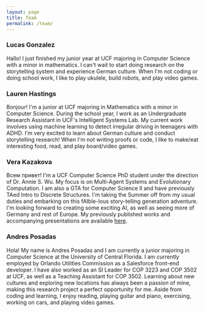 ```yaml
---
layout: page
title: Team
permalink: /team/
---
```


### Lucas Gonzalez
Hallo! I just finished my junior year at UCF majoring in Computer Science with a minor in mathematics. I can't wait to start doing research on the storytelling system and experience German culture. When I'm not coding or doing school work, I like to play ukulele, build robots, and play video games.

### Lauren Hastings
Bonjour! I'm a junior at UCF majoring in Mathematics with a minor in Computer Science. During the school year, I work as an Undergraduate Research Assistant in UCF's Intelligent Systems Lab. My current work involves using machine learning to detect irregular driving in teenagers with ADHD. I'm very excited to learn about German culture and conduct storytelling research! When I'm not writing proofs or code, I like to make/eat interesting food, read, and play board/video games.


### Vera Kazakova
Всем привет! I'm a UCF Computer Science PhD student under the direction of Dr. Annie S. Wu. My focus is on Multi-Agent Systems and Evolutionary Computation. I am also a GTA for Computer Science II and have previously TAed Intro to Discrete Structures. I'm taking the Summer off from my usual duties and embarking on this fAIble-lous story-telling generation adventure. I'm looking forward to creating some exciting AI, as well as seeing more of Germany and rest of Europe.
My previously published works and accompanying presentations are available [here](https://sites.google.com/site/verakazakovaucf/).


### Andres Posadas
Hola! My name is Andres Posadas and I am currently a junior majoring in Computer Science at the University of Central Florida.
I am currently employed by Orlando Utilities Commission as a Salesforce front-end developer. I have also worked as an SI Leader for COP 3223 and COP 3502 at UCF, as well as a Teaching Assistant for COP 3502. Learning about new cultures and exploring new locations has always been a passion of mine, making this research project a perfect opportunity for me. Aside from coding and learning, I enjoy reading, playing guitar and piano, exercising, working on cars, and playing video games.  
